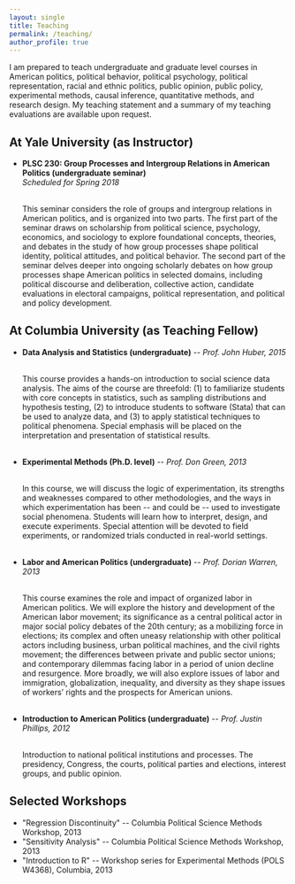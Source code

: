 ```yaml
---
layout: single
title: Teaching
permalink: /teaching/
author_profile: true
---
```


I am prepared to teach undergraduate and graduate level courses in American politics, political behavior, political psychology, political representation, racial and ethnic politics, public opinion, public policy, experimental methods, causal inference, quantitative methods, and research design. My teaching statement and a summary of my teaching evaluations are available upon request. 

## At Yale University (as Instructor)
<ul>
<li> <b>PLSC 230: Group Processes and Intergroup Relations in American Politics (undergraduate seminar)</b><br /><i>Scheduled for Spring 2018</i><br /><br />

This seminar considers the role of groups and intergroup relations in American politics, and is organized into two parts. The first part of the seminar draws on scholarship from political science, psychology, economics, and sociology to explore foundational concepts, theories, and debates in the study of how group processes shape political identity, political attitudes, and political behavior. The second part of the seminar delves deeper into ongoing scholarly debates on how group processes shape American politics in selected domains, including political discourse and deliberation, collective action, candidate evaluations in electoral campaigns, political representation, and political and policy development.
</li>
</ul>

## At Columbia University (as Teaching Fellow)
<ul>
<li> <b>Data Analysis and Statistics (undergraduate)</b> -- <i>Prof. John Huber, 2015</i><br /><br />

This course provides a hands-on introduction to social science data analysis. The aims of the course are threefold: (1) to familiarize students with core concepts in statistics, such as sampling distributions and hypothesis testing, (2) to introduce students to software (Stata) that can be used to analyze data, and (3) to apply statistical techniques to political phenomena. Special emphasis will be placed on the interpretation and presentation of statistical results.<br /><br />
</li>
<li> <b>Experimental Methods (Ph.D. level)</b> -- <i>Prof. Don Green, 2013</i><br /><br />

In this course, we will discuss the logic of experimentation, its strengths and weaknesses compared to other methodologies, and the ways in which experimentation has been -- and could be -- used to investigate social phenomena. Students will learn how to interpret, design, and execute experiments. Special attention will be devoted to field experiments, or randomized trials conducted in real-world settings.<br /><br />
</li>
<li> <b>Labor and American Politics (undergraduate)</b> -- <i>Prof. Dorian Warren, 2013</i><br /><br />

This course examines the role and impact of organized labor in American politics. We will explore the history and development of the American labor movement; its significance as a central political actor in major social policy debates of the 20th century; as a mobilizing force in elections; its complex and often uneasy relationship with other political actors including business, urban political machines, and the civil rights movement; the differences between private and public sector unions; and contemporary dilemmas facing labor in a period of union decline and resurgence. More broadly, we will also explore issues of labor and immigration, globalization, inequality, and diversity as they shape issues of workers’ rights and the prospects for American unions.<br /><br />
</li>
<li> <b>Introduction to American Politics (undergraduate)</b> -- <i>Prof. Justin Phillips, 2012</i><br /><br />

Introduction to national political institutions and processes. The presidency, Congress, the courts, political parties and elections, interest groups, and public opinion.
</li>
</ul>

## Selected Workshops
* "Regression Discontinuity" -- Columbia Political Science Methods Workshop, 2013
* "Sensitivity Analysis" -- Columbia Political Science Methods Workshop, 2013
* "Introduction to R" -- Workshop series for Experimental Methods (POLS W4368), Columbia, 2013
